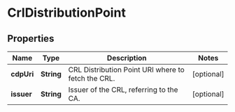 # CrlDistributionPoint

## Properties
Name | Type | Description | Notes
------------ | ------------- | ------------- | -------------
**cdpUri** | **String** | CRL Distribution Point URI where to fetch the CRL. |  [optional]
**issuer** | **String** | Issuer of the CRL, referring to the CA. |  [optional]
